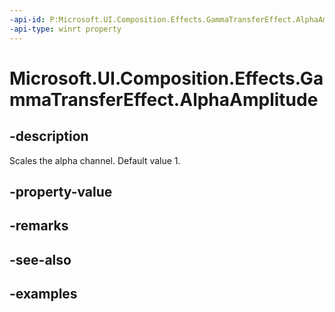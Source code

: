 ```yaml
---
-api-id: P:Microsoft.UI.Composition.Effects.GammaTransferEffect.AlphaAmplitude
-api-type: winrt property
---
```


<!-- Property syntax.
public float AlphaAmplitude { get;  set; }
-->

# Microsoft.UI.Composition.Effects.GammaTransferEffect.AlphaAmplitude

## -description
Scales the alpha channel. Default value 1.

## -property-value

## -remarks

## -see-also

## -examples

